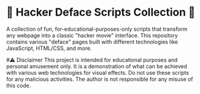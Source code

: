 # 👾 Hacker Deface Scripts Collection 👾
A collection of fun, for-educational-purposes-only scripts that transform any webpage into a classic "hacker movie" interface. This repository contains various "deface" pages built with different technologies like JavaScript, HTML/CSS, and more.

#⚠️ Disclaimer
This project is intended for educational purposes and personal amusement only. It is a demonstration of what can be achieved with various web technologies for visual effects. Do not use these scripts for any malicious activities. The author is not responsible for any misuse of this code.


